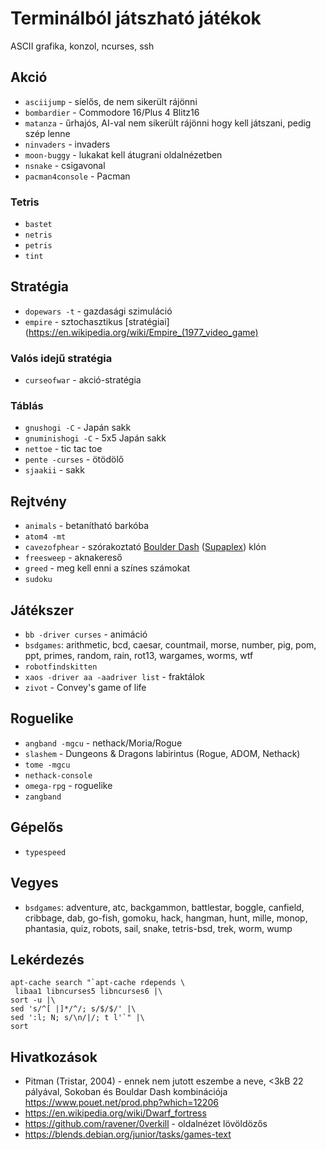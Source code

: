 # Terminálból játszható játékok

ASCII grafika, konzol, ncurses, ssh

## Akció

* `asciijump` - síelős, de nem sikerült rájönni
* `bombardier` - Commodore 16/Plus 4 Blitz16
* `matanza` - űrhajós, AI-val nem sikerült rájönni hogy kell játszani, pedig szép lenne
* `ninvaders` - invaders
* `moon-buggy` - lukakat kell átugrani oldalnézetben
* `nsnake` - csigavonal
* `pacman4console` - Pacman

### Tetris

* `bastet`
* `netris`
* `petris`
* `tint`

## Stratégia

* `dopewars -t` - gazdasági szimuláció
* `empire` - sztochasztikus [stratégiai](https://en.wikipedia.org/wiki/Empire_(1977_video_game)

### Valós idejű stratégia

* `curseofwar` - akció-stratégia

### Táblás

* `gnushogi -C` - Japán sakk
* `gnuminishogi -C` - 5x5 Japán sakk
* `nettoe` - tic tac toe
* `pente -curses` - ötödölő
* `sjaakii` - sakk

## Rejtvény

* `animals` - betanítható barkóba
* `atom4 -mt`
* `cavezofphear` - szórakoztató [Boulder Dash](https://en.wikipedia.org/wiki/Boulder_dash) ([Supaplex](https://en.wikipedia.org/wiki/Supaplex)) klón
* `freesweep` - aknakereső
* `greed` - meg kell enni a színes számokat
* `sudoku`

## Játékszer

* `bb -driver curses` - animáció
* `bsdgames`: arithmetic, bcd, caesar, countmail, morse, number, pig, pom, ppt, primes, random, rain, rot13, wargames, worms, wtf
* `robotfindskitten`
* `xaos -driver aa -aadriver list` - fraktálok
* `zivot` - Convey's game of life

## Roguelike

* `angband -mgcu` - nethack/Moria/Rogue
* `slashem` - Dungeons & Dragons labirintus (Rogue, ADOM, Nethack)
* `tome -mgcu`
* `nethack-console`
* `omega-rpg` - roguelike
* `zangband`

## Gépelős

* `typespeed`

## Vegyes

* `bsdgames`: adventure, atc, backgammon, battlestar, boggle, canfield, cribbage, dab, go-fish, gomoku, hack, hangman, hunt, mille, monop, phantasia, quiz, robots, sail, snake, tetris-bsd, trek, worm, wump

## Lekérdezés

```
apt-cache search "`apt-cache rdepends \
 libaa1 libncurses5 libncurses6 |\
sort -u |\
sed 's/^[ |]*/^/; s/$/$/' |\
sed ':l; N; s/\n/|/; t l'`" |\
sort
```

## Hivatkozások

* Pitman (Tristar, 2004) - ennek nem jutott eszembe a neve, <3kB 22 pályával, Sokoban és Bouldar Dash kombinációja https://www.pouet.net/prod.php?which=12206
* https://en.wikipedia.org/wiki/Dwarf_fortress
* https://github.com/ravener/0verkill - oldalnézet lövöldözős
* https://blends.debian.org/junior/tasks/games-text
